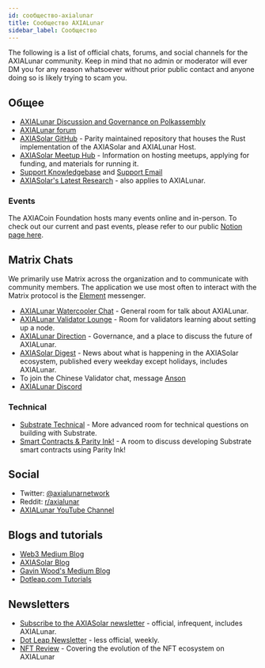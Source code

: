 ```yaml
---
id: сообщество-axialunar
title: Сообщество AXIALunar
sidebar_label: Сообщество
---
```


The following is a list of official chats, forums, and social channels for the AXIALunar community. Keep in mind that no admin or moderator will ever DM you for any reason whatsoever without prior public contact and anyone doing so is likely trying to scam you.

## Общее

- [AXIALunar Discussion and Governance on Polkassembly](https://axialunar.polkassembly.io/)
- [AXIALunar forum](https://forum.axialunar.network/)
- [AXIASolar GitHub](https://github.com/axia-tech/axiasolar/) - Parity maintained repository that houses the Rust implementation of the AXIASolar and AXIALunar Host.
- [AXIASolar Meetup Hub](https://www.notion.so/web3foundation/AXIASolar-Meetup-Hub-4511c156770e4ba9936386d8be5fe5be) - Information on hosting meetups, applying for funding, and materials for running it.
- [Support Knowledgebase](https://support.axiacoin.network/support/home) and [Support Email](mailto:support@axiacoin.network)
- [AXIASolar's Latest Research](https://research.axiacoin.org/en/latest/axiasolar/) - also applies to AXIALunar.

### Events

The AXIACoin Foundation hosts many events online and in-person. To check out our current and past events, please refer to our public [Notion page here](https://www.notion.so/Public-Events-Database-fdd2df4c29d04818a5dd403e2b85920d).

## Matrix Chats

We primarily use Matrix across the organization and to communicate with community members. The application we use most often to interact with the Matrix protocol is the [Element](https://app.element.io) messenger.

- [AXIALunar Watercooler Chat](https://app.element.io/#/room/%23axialunarwatercooler:axiasolar.builders) - General room for talk about AXIALunar.
- [AXIALunar Validator Lounge](https://app.element.io/#/room/!LhjZccBOqFNYKLdmbb:axiasolar.builders?via=matrix.parity.io&via=matrix.org&via=axiacoin.org) - Room for validators learning about setting up a node.
- [AXIALunar Direction](https://app.element.io/#/room/!QXMnIJzxlnVrvRzhUA:matrix.parity.io?via=matrix.parity.io&via=matrix.org&via=axiacoin.org) - Governance, and a place to discuss the future of AXIALunar.
- [AXIASolar Digest](https://matrix.to/#/!vMpYyTkvjXcevxSdsQ:axiacoin.org) - News about what is happening in the AXIASolar ecosystem, published every weekday except holidays, includes AXIALunar.
- To join the Chinese Validator chat, message [Anson](https://raw.githubusercontent.com/axialunarnetwork/userguide/master/chinese-language-validators-wechat.png?token=ABIBK6VM3MAOKWE43GM3JHC5G3ARG)
- [AXIALunar Discord](https://discord.gg/JSJcRwz8fp)

### Technical

- [Substrate Technical](https://app.element.io/#/room/#substrate-technical:matrix.org) - More advanced room for technical questions on building with Substrate.
- [Smart Contracts & Parity Ink!](https://app.element.io/#/room/!tYUCYdSvSYPMjWNDDD:matrix.parity.io?via=matrix.parity.io&via=matrix.org&via=axiacoin.org) - A room to discuss developing Substrate smart contracts using Parity Ink!

## Social

- Twitter: [@axialunarnetwork](https://twitter.com/axialunarnetwork)
- Reddit: [r/axialunar](https://reddit.com/r/axialunar)
- [AXIALunar YouTube Channel](http://youtube.com/c/axialunarnetwork)

## Blogs and tutorials

- [Web3 Medium Blog](https://medium.com/@web3)
- [AXIASolar Blog](https://axiacoin.network/blog/)
- [Gavin Wood's Medium Blog](https://medium.com/@gavofyork)
- [Dotleap.com Tutorials](https://dotleap.com)

## Newsletters

- [Subscribe to the AXIASolar newsletter](https://share.hsforms.com/1LL1CBwiASxC5pJUYZAiDVw4752a) - official, infrequent, includes AXIALunar.
- [Dot Leap Newsletter](https://dotleap.substack.com/) - less official, weekly.
- [NFT Review](https://news.nft.review) - Covering the evolution of the NFT ecosystem on AXIALunar
